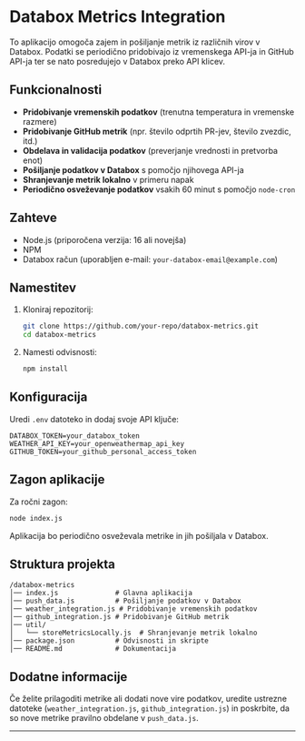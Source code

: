 # Databox Metrics Integration

To aplikacijo omogoča zajem in pošiljanje metrik iz različnih virov v Databox. Podatki se periodično pridobivajo iz vremenskega API-ja in GitHub API-ja ter se nato posredujejo v Databox preko API klicev.

## Funkcionalnosti
- **Pridobivanje vremenskih podatkov** (trenutna temperatura in vremenske razmere)
- **Pridobivanje GitHub metrik** (npr. število odprtih PR-jev, število zvezdic, itd.)
- **Obdelava in validacija podatkov** (preverjanje vrednosti in pretvorba enot)
- **Pošiljanje podatkov v Databox** s pomočjo njihovega API-ja
- **Shranjevanje metrik lokalno** v primeru napak
- **Periodično osveževanje podatkov** vsakih 60 minut s pomočjo `node-cron`

## Zahteve
- Node.js (priporočena verzija: 16 ali novejša)
- NPM
- Databox račun (uporabljen e-mail: `your-databox-email@example.com`)

## Namestitev
1. Kloniraj repozitorij:
   ```sh
   git clone https://github.com/your-repo/databox-metrics.git
   cd databox-metrics
   ```
2. Namesti odvisnosti:
   ```sh
   npm install
   ```

## Konfiguracija
Uredi `.env` datoteko in dodaj svoje API ključe:
```env
DATABOX_TOKEN=your_databox_token
WEATHER_API_KEY=your_openweathermap_api_key
GITHUB_TOKEN=your_github_personal_access_token
```

## Zagon aplikacije

Za ročni zagon:
```sh
node index.js
```

Aplikacija bo periodično osveževala metrike in jih pošiljala v Databox.

## Struktura projekta
```
/databox-metrics
│── index.js              # Glavna aplikacija
│── push_data.js          # Pošiljanje podatkov v Databox
│── weather_integration.js # Pridobivanje vremenskih podatkov
│── github_integration.js # Pridobivanje GitHub metrik
│── util/
│   └── storeMetricsLocally.js  # Shranjevanje metrik lokalno
│── package.json          # Odvisnosti in skripte
│── README.md             # Dokumentacija
```

## Dodatne informacije
Če želite prilagoditi metrike ali dodati nove vire podatkov, uredite ustrezne datoteke (`weather_integration.js`, `github_integration.js`) in poskrbite, da so nove metrike pravilno obdelane v `push_data.js`.

---


